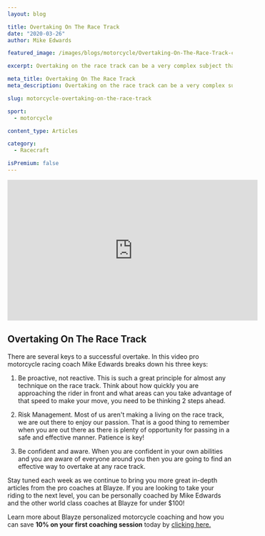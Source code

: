 ```yaml
---
layout: blog

title: Overtaking On The Race Track
date: "2020-03-26"
author: Mike Edwards

featured_image: /images/blogs/motorcycle/Overtaking-On-The-Race-Track-compressor.jpg

excerpt: Overtaking on the race track can be a very complex subject that has an infinite amount of variables, no overtake is the same.  But, the key to improving your overtaking is learning how to get a plan and be proactive on the race track.  In this video Blayze pro coach Mike Edwards describes how he sets up an overtake.

meta_title: Overtaking On The Race Track
meta_description: Overtaking on the race track can be a very complex subject that has an infinite amount of variables, no overtake is the same.  But, the key to improving your overtaking is learning how to get a plan and be proactive on the race track.  In this video Blayze pro coach Mike Edwards describes how he sets up an overtake.

slug: motorcycle-overtaking-on-the-race-track

sport:
  - motorcycle

content_type: Articles

category:
  - Racecraft

isPremium: false
---
```


<iframe title="Blog iFrame" id="videoIframe" width="560" height="315" src="https://www.youtube.com/embed/uXSTSubVqZU" frameborder="0" allow="accelerometer; autoplay; encrypted-media; gyroscope; picture-in-picture" allowfullscreen></iframe>

## Overtaking On The Race Track

There are several keys to a successful overtake. In this video pro motorcycle racing coach Mike Edwards breaks down his three keys:

1. Be proactive, not reactive. This is such a great principle for almost any technique on the race track. Think about how quickly you are approaching the rider in front and what areas can you take advantage of that speed to make your move, you need to be thinking 2 steps ahead.

2) Risk Management. Most of us aren't making a living on the race track, we are out there to enjoy our passion. That is a good thing to remember when you are out there as there is plenty of opportunity for passing in a safe and effective manner. Patience is key!

3. Be confident and aware. When you are confident in your own abilities and you are aware of everyone around you then you are going to find an effective way to overtake at any race track.

Stay tuned each week as we continue to bring you more great in-depth articles from the pro coaches at Blayze. If you are looking to take your riding to the next level, you can be personally coached by Mike Edwards and the other world class coaches at Blayze for under \$100!

Learn more about Blayze personalized motorcycle coaching and how you can save **10% on your first coaching session** today by [clicking here.](/ip/lets-improve-today-motorcycle)
